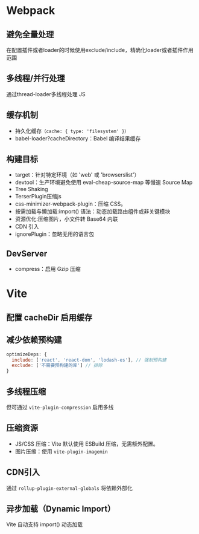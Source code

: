 # Webpack
## 避免全量处理
在配置插件或者loader的时候使用exclude/include，精确化loader或者插件作用范围
## 多线程/并行处理
通过thread-loader多线程处理 JS
## 缓存机制
- 持久化缓存```（cache: { type: 'filesystem' }）```
- babel-loader?cacheDirectory：Babel 编译结果缓存
## 构建目标
- target：针对特定环境（如 'web' 或 'browserslist'）
- devtool：生产环境避免使用 eval-cheap-source-map 等慢速 Source Map
- Tree Shaking
- TerserPlugin压缩js
- css-minimizer-webpack-plugin：压缩 CSS。
- 按需加载与懒加载:import() 语法：动态加载路由组件或非关键模块
- 资源优化:压缩图片，小文件转 Base64 内联
- CDN 引入
- ignorePlugin：忽略无用的语言包
## DevServer
- compress：启用 Gzip 压缩
# Vite
## 配置 cacheDir 启用缓存
## 减少依赖预构建
```js
optimizeDeps: {
  include: ['react', 'react-dom', 'lodash-es'], // 强制预构建
  exclude: ['不需要预构建的库'] // 排除
}
```
## 多线程压缩
但可通过 ```vite-plugin-compression``` 启用多线
## 压缩资源
- JS/CSS 压缩：Vite 默认使用 ESBuild 压缩，无需额外配置。
- 图片压缩：使用 ```vite-plugin-imagemin```
## CDN引入
通过 ```rollup-plugin-external-globals``` 将依赖外部化
## 异步加载（Dynamic Import）
Vite 自动支持 import() 动态加载